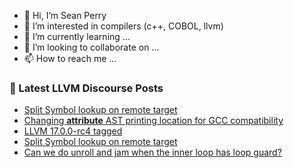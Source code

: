 - 👋 Hi, I’m Sean Perry
- 👀 I’m interested in compilers (c++, COBOL, llvm)
- 🌱 I’m currently learning ...
- 💞️ I’m looking to collaborate on ...
- 📫 How to reach me ...

<!---
s66perry/s66perry is a ✨ special ✨ repository because its `README.md` (this file) appears on your GitHub profile.
You can click the Preview link to take a look at your changes.
--->
### 📕 Latest LLVM Discourse Posts

<!-- DISCOURSE-LLVM:START -->
- [Split Symbol lookup on remote target](https://discourse.llvm.org/t/split-symbol-lookup-on-remote-target/73258#post_8)
- [Changing __attribute__ AST printing location for GCC compatibility](https://discourse.llvm.org/t/changing-attribute-ast-printing-location-for-gcc-compatibility/73215#post_3)
- [LLVM 17.0.0-rc4 tagged](https://discourse.llvm.org/t/llvm-17-0-0-rc4-tagged/73256#post_2)
- [Split Symbol lookup on remote target](https://discourse.llvm.org/t/split-symbol-lookup-on-remote-target/73258#post_7)
- [Can we do unroll and jam when the inner loop has loop guard?](https://discourse.llvm.org/t/can-we-do-unroll-and-jam-when-the-inner-loop-has-loop-guard/73276#post_1)
<!-- DISCOURSE-LLVM:END -->
